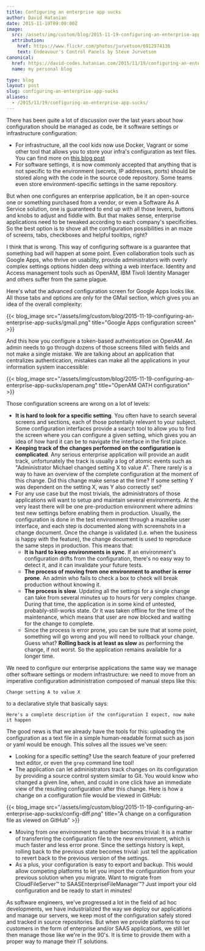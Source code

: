```yaml
---
title: Configuring an enterprise app sucks
author: David Hatanian
date: 2015-11-19T09:00:00Z
image:
  src: /assets/img/custom/blog/2015-11-19-configuring-an-enterprise-app-sucks/space-shuttle.jpg
  attribution:
    href: https://www.flickr.com/photos/jurvetson/6912974136
    text: Endeavour's Control Panels by Steve Jurvetson
canonical:
  href: https://david-codes.hatanian.com/2015/11/19/configuring-an-enterprise-app-sucks.html
  name: my personal blog

type: blog
layout: post
slug: configuring-an-enterprise-app-sucks
aliases: 
  - /2015/11/19/configuring-an-enterprise-app-sucks/
---
```


There has been quite a lot of discussion over the last years about how configuration should be managed as code, be it software settings or infrastructure configuration:

 * For infrastructure, all the cool kids now use Docker, Vagrant or some other tool that allows you to store your infra's configuration as text files. You can find more on [this blog post](http://kief.com/infrastructure-as-code-versus-automation.html)
 * For software settings, it is now commonly accepted that anything that is not specific to the environment (secrets, IP addresses, ports) should be stored along with the code in the source code repository. Some teams even store environment-specific settings in the same repository.

But when one configures an enterprise application, be it an open-source one or something purchased from a vendor, or even a Software As A Service solution, one is guaranteed to end up with all those levers, buttons and knobs to adjust and fiddle with. But that makes sense, enterprise applications need to be tweaked according to each company's specificities. So the best option is to shove all the configuration possibilities in an maze of screens, tabs, checkboxes and helpful tooltips, right?

I think that is wrong. This way of configuring software is a guarantee that something bad will happen at some point. Even collaboration tools such as Google Apps, who thrive on usability, provide administrators with overly complex settings options hidden deep withing a web interface. Identity and Access management tools such as OpenAM, IBM Tivoli Identity Manager and others suffer from the same plague.

Here's what the advanced configuration screen for Google Apps looks like. All those tabs and options are only for the GMail section, which gives you an idea of the overall complexity:

{{< blog_image src="/assets/img/custom/blog/2015-11-19-configuring-an-enterprise-app-sucks/gmail.png" title="Google Apps configuration screen" >}}

And this how you configure a token-based authentication on OpenAM. An admin needs to go through dozens of those screens filled with fields and not make a single mistake. We are talking about an application that centralizes authentication, mistakes can make all the applications in your information system inaccessible:

{{< blog_image src="/assets/img/custom/blog/2015-11-19-configuring-an-enterprise-app-sucks/openam.png" title="OpenAM OATH configuration" >}}

Those configuration screens are wrong on a lot of levels:

 * **It is hard to look for a specific setting**. You often have to search several screens and sections, each of those potentially relevant to your subject. Some configuration interfaces provide a search tool to allow you to find the screen where you can configure a given setting, which gives you an idea of how hard it can be to navigate the interface in the first place.
 * **Keeping track of the changes performed on the configuration is complicated**. Any serious enterprise application will provide an audit track, unfortunately the track is usually a log of atomic events such as "Administrator Michael changed setting X to value A". There rarely is a way to have an overview of the complete configuration at the moment of this change. Did this change make sense at the time? If some setting Y was dependent on the setting X, was Y also correctly set?
 * For any use case but the most trivials, the administrators of those applications will want to setup and maintain several environments. At the very least there will be one pre-production environment where admins test new settings before enabling them in production. Usually, the configuration is done in the test environment through a mazelike user interface, and each step is documented along with screenshots in a change document. Once the change is validated (i.e. when the business is happy with the feature), the change document is used to reproduce the same steps in production. This means that:
   * **It is hard to keep environments in sync**. If an environment's configuration drifts from the configuration, there's no easy way to detect it, and it can invalidate your future tests.
   * **The process of moving from one environment to another is error prone**. An admin who fails to check a box to check will break production without knowing it.
   * **The process is slow**. Updating all the settings for a single change can take from several minutes up to hours for very complex change. During that time, the application is in some kind of untested, probably-still-works state. Or it was taken offline for the time of the maintenance, which means that user are now blocked and waiting for the change to complete.
   * Since the process is error prone, you can be sure that at some point, something will go wrong and you will need to rollback your change. Guess what? **Rolling back is at least as slow** as performing the change, if not worst. So the application remains available for a longer time.

We need to configure our enterprise applications the same way we manage other software settings or modern infrastructure: we need to move from an imperative configuration administration composed of manual steps like this:

```Change setting A to value X```

to a declarative style that basically says:

```Here's a complete description of the configuration I expect, now make it happen```

The good news is that we already have the tools for this: uploading the configuration as a text file in a simple human-readable format such as json or yaml would be enough. This solves all the issues we've seen:

 * Looking for a specific setting? Use the search feature of your preferred text editor, or even the `grep` command line tool!
 * The application can let administrators track changes on its configuration by providing a source control system similar to Git. You would know who changed a given line, when, and could in one click have an immediate view of the resulting configuration after this change. Here is how a change on a configuration file would be viewed in GitHub:

{{< blog_image src="/assets/img/custom/blog/2015-11-19-configuring-an-enterprise-app-sucks/config-diff.png" title="A change on a configuration file as viewed on GitHub" >}}

 * Moving from one environment to another becomes trivial: it is a matter of transferring the configuration file to the new environment, which is much faster and less error prone. Since the settings history is kept, rolling back to the previous state becomes trivial: just tell the application to revert back to the previous version of the settings.
 * As a plus, your configuration is easy to export and backup. This would allow competing platforms to let you import the configuration from your previous solution when you migrate. Want to migrate from CloudFileServer&trade; to SAASEnterpriseFileManager&trade;? Just import your old configuration and be ready to start in minutes!


As software engineers, we've progressed a lot in the field of ad hoc developments, we have industrialized the way we deploy our applications and manage our servers, we keep most of the configuration safely stored and tracked in source repositories. But when we provide platforms to our customers in the form of enterprise and/or SAAS applications, we still let then manage those like we're in the 90's. It is time to provide them with a proper way to manage their IT solutions.
